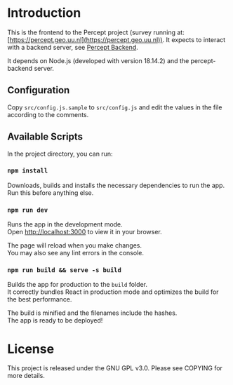 # Introduction

This is the frontend to the Percept project (survey running at: [https://percept.geo.uu.nl](https://percept.geo.uu.nl)). It expects to interact with a backend server, see [Percept Backend](https://www.github.com/mrd/percept-backend).

It depends on Node.js (developed with version 18.14.2) and the percept-backend server.

## Configuration

Copy `src/config.js.sample` to `src/config.js` and edit the values in the file according to the comments.

## Available Scripts

In the project directory, you can run:

### `npm install`

Downloads, builds and installs the necessary dependencies to run the app. Run this before anything else.

### `npm run dev`

Runs the app in the development mode.\
Open [http://localhost:3000](http://localhost:3000) to view it in your browser.

The page will reload when you make changes.\
You may also see any lint errors in the console.

### `npm run build && serve -s build`

Builds the app for production to the `build` folder.\
It correctly bundles React in production mode and optimizes the build for the best performance.

The build is minified and the filenames include the hashes.\
The app is ready to be deployed!

# License

This project is released under the GNU GPL v3.0. Please see COPYING for more details.
